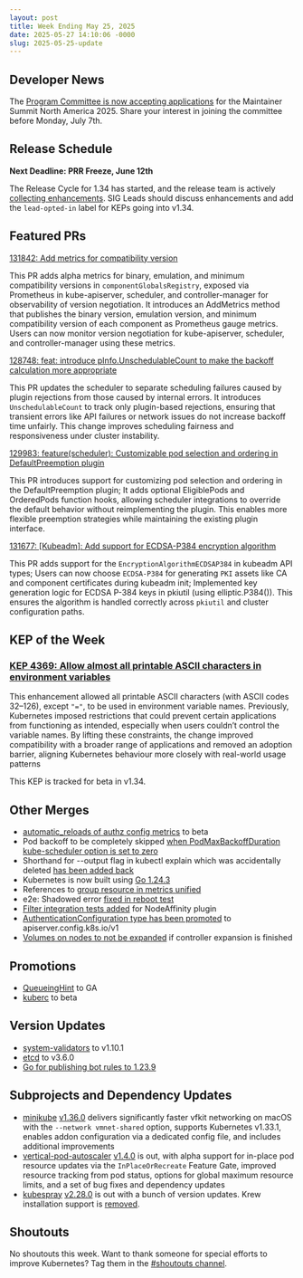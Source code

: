 ```yaml
---
layout: post
title: Week Ending May 25, 2025
date: 2025-05-27 14:10:06 -0000
slug: 2025-05-25-update
---
```


## Developer News

The [Program Committee is now accepting applications](https://docs.google.com/forms/d/e/1FAIpQLScUIRKNaqb1fuNZB4vpfw05fA2wvsHqUWUd9t6nY718pf4WiQ/viewform) for the Maintainer Summit North America 2025. Share your interest in joining the committee before Monday, July 7th.

## Release Schedule

**Next Deadline: PRR Freeze, June 12th**

The Release Cycle for 1.34 has started, and the release team is actively [collecting enhancements](https://github.com/orgs/kubernetes/projects/213/views/1). SIG Leads should discuss enhancements and add the `lead-opted-in` label for KEPs going into v1.34.

## Featured PRs

[131842: Add metrics for compatibility version](https://github.com/kubernetes/kubernetes/pull/131842)

This PR adds alpha metrics for binary, emulation, and minimum compatibility versions in `componentGlobalsRegistry`, exposed via Prometheus in kube-apiserver, scheduler, and controller-manager for observability of version negotiation. It introduces an AddMetrics method that publishes the binary version, emulation version, and minimum compatibility version of each component as Prometheus gauge metrics. Users can now monitor version negotiation for kube-apiserver, scheduler, and controller-manager using these metrics.

[128748: feat: introduce pInfo.UnschedulableCount to make the backoff calculation more appropriate](https://github.com/kubernetes/kubernetes/pull/128748)

This PR updates the scheduler to separate scheduling failures caused by plugin rejections from those caused by internal errors. It introduces `UnschedulableCount` to track only plugin-based rejections, ensuring that transient errors like API failures or network issues do not increase backoff time unfairly. This change improves scheduling fairness and responsiveness under cluster instability.

[129983: feature(scheduler): Customizable pod selection and ordering in DefaultPreemption plugin](https://github.com/kubernetes/kubernetes/pull/129983)

This PR introduces support for customizing pod selection and ordering in the DefaultPreemption plugin; It adds optional EligiblePods and OrderedPods function hooks, allowing scheduler integrations to override the default behavior without reimplementing the plugin. This enables more flexible preemption strategies while maintaining the existing plugin interface.

[131677: [Kubeadm]: Add support for ECDSA-P384 encryption algorithm](https://github.com/kubernetes/kubernetes/pull/131677)

This PR adds support for the `EncryptionAlgorithmECDSAP384` in kubeadm API types; Users can now choose `ECDSA-P384` for generating `PKI` assets like CA and component certificates during kubeadm init; Implemented key generation logic for ECDSA P-384 keys in pkiutil (using elliptic.P384()). This ensures the algorithm is handled correctly across `pkiutil` and cluster configuration paths.

## KEP of the Week

### [KEP 4369: Allow almost all printable ASCII characters in environment variables](https://github.com/kubernetes/enhancements/blob/master/keps/sig-node/4369-allow-special-characters-environment-variable/README.md)

This enhancement allowed all printable ASCII characters (with ASCII codes 32–126), except `"="`, to be used in environment variable names. Previously, Kubernetes imposed restrictions that could prevent certain applications from functioning as intended, especially when users couldn’t control the variable names. By lifting these constraints, the change improved compatibility with a broader range of applications and removed an adoption barrier, aligning Kubernetes behaviour more closely with real-world usage patterns

This KEP is tracked for beta in v1.34.

## Other Merges

* [automatic_reloads of authz config metrics](https://github.com/kubernetes/kubernetes/pull/131768) to beta
* Pod backoff to be completely skipped [when PodMaxBackoffDuration kube-scheduler option is set to zero](https://github.com/kubernetes/kubernetes/pull/131965)
* Shorthand for --output flag in kubectl explain which was accidentally deleted [has been added back](https://github.com/kubernetes/kubernetes/pull/131962)
* Kubernetes is now built using [Go 1.24.3](https://github.com/kubernetes/kubernetes/pull/131934)
* References to [group resource in metrics unified](https://github.com/kubernetes/kubernetes/pull/131845)
* e2e: Shadowed error [fixed in reboot test](https://github.com/kubernetes/kubernetes/pull/131699)
* [Filter integration tests added](https://github.com/kubernetes/kubernetes/pull/130628) for NodeAffinity plugin
* [AuthenticationConfiguration type has been promoted](https://github.com/kubernetes/kubernetes/pull/131752) to apiserver.config.k8s.io/v1
* [Volumes on nodes to not be expanded](https://github.com/kubernetes/kubernetes/pull/131868) if controller expansion is finished

## Promotions

* [QueueingHint](https://github.com/kubernetes/kubernetes/pull/131973) to GA
* [kuberc](https://github.com/kubernetes/kubernetes/pull/131818) to beta

## Version Updates

* [system-validators](https://github.com/kubernetes/kubernetes/pull/131919) to v1.10.1
* [etcd](https://github.com/kubernetes/kubernetes/pull/131501) to v3.6.0
* [Go for publishing bot rules to 1.23.9](https://github.com/kubernetes/kubernetes/pull/131978)

## Subprojects and Dependency Updates

* [minikube](https://github.com/kubernetes/minikube) [v1.36.0](https://github.com/kubernetes/minikube/releases/tag/v1.36.0) delivers significantly faster vfkit networking on macOS with the `--network vmnet-shared` option, supports Kubernetes v1.33.1, enables addon configuration via a dedicated config file, and includes additional improvements
* [vertical-pod-autoscaler](https://github.com/kubernetes/autoscaler/tree/master/vertical-pod-autoscaler) [v1.4.0](https://github.com/kubernetes/autoscaler/releases/tag/vertical-pod-autoscaler-1.4.0) is out, with alpha support for in-place pod resource updates via the `InPlaceOrRecreate` Feature Gate, improved resource tracking from pod status, options for global maximum resource limits, and a set of bug fixes and dependency updates
* [kubespray](https://github.com/kubernetes-sigs/kubespray) [v2.28.0](https://github.com/kubernetes-sigs/kubespray/releases/tag/v2.28.0) is out with a bunch of version updates. Krew installation support is [removed](https://github.com/kubernetes-sigs/kubespray/pull/11824).

## Shoutouts

No shoutouts this week.  Want to thank someone for special efforts to improve Kubernetes?  Tag them in the [#shoutouts channel](https://kubernetes.slack.com/archives/C92G08FGD).
